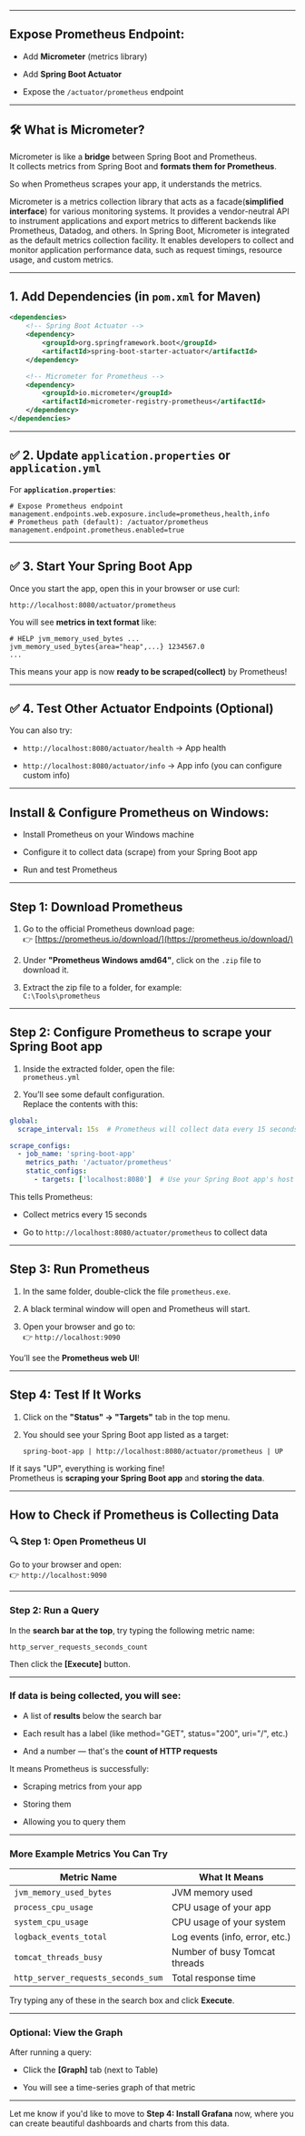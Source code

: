 
---

## Expose Prometheus Endpoint:

- Add **Micrometer** (metrics library)
    
- Add **Spring Boot Actuator**
    
- Expose the `/actuator/prometheus` endpoint
---

## 🛠️ What is Micrometer?

Micrometer is like a **bridge** between Spring Boot and Prometheus.  
It collects metrics from Spring Boot and **formats them for Prometheus**.

So when Prometheus scrapes your app, it understands the metrics.

Micrometer is a metrics collection library that acts as a facade(**simplified interface**) for various monitoring systems. It provides a vendor-neutral API to instrument applications and export metrics to different backends like Prometheus, Datadog, and others. In Spring Boot, Micrometer is integrated as the default metrics collection facility. It enables developers to collect and monitor application performance data, such as request timings, resource usage, and custom metrics.

---

##  1. Add Dependencies (in `pom.xml` for Maven)

```xml
<dependencies>
    <!-- Spring Boot Actuator -->
    <dependency>
        <groupId>org.springframework.boot</groupId>
        <artifactId>spring-boot-starter-actuator</artifactId>
    </dependency>

    <!-- Micrometer for Prometheus -->
    <dependency>
        <groupId>io.micrometer</groupId>
        <artifactId>micrometer-registry-prometheus</artifactId>
    </dependency>
</dependencies>
```

---

## ✅ 2. Update `application.properties` or `application.yml`

For **`application.properties`**:

```properties
# Expose Prometheus endpoint  
management.endpoints.web.exposure.include=prometheus,health,info  
# Prometheus path (default): /actuator/prometheus  
management.endpoint.prometheus.enabled=true
```

---

## ✅ 3. Start Your Spring Boot App

Once you start the app, open this in your browser or use curl:

```
http://localhost:8080/actuator/prometheus
```

You will see **metrics in text format** like:

```
# HELP jvm_memory_used_bytes ...
jvm_memory_used_bytes{area="heap",...} 1234567.0
...
```

This means your app is now **ready to be scraped(collect)** by Prometheus!

---

## ✅ 4. Test Other Actuator Endpoints (Optional)

You can also try:

- `http://localhost:8080/actuator/health` → App health
    
- `http://localhost:8080/actuator/info` → App info (you can configure custom info)
    

---

##  Install & Configure Prometheus on Windows:

- Install Prometheus on your Windows machine
    
- Configure it to collect data (scrape) from your Spring Boot app
    
- Run and test Prometheus
    

---

## Step 1: Download Prometheus

1. Go to the official Prometheus download page:  
    👉 [https://prometheus.io/download/](https://prometheus.io/download/)
    
2. Under **"Prometheus Windows amd64"**, click on the `.zip` file to download it.
    
3. Extract the zip file to a folder, for example:  
    `C:\Tools\prometheus`
    

---

## Step 2: Configure Prometheus to scrape your Spring Boot app

1. Inside the extracted folder, open the file:  
    `prometheus.yml`
    
2. You’ll see some default configuration.  
    Replace the contents with this:
    

```yaml
global:
  scrape_interval: 15s  # Prometheus will collect data every 15 seconds

scrape_configs:
  - job_name: 'spring-boot-app'
    metrics_path: '/actuator/prometheus'
    static_configs:
      - targets: ['localhost:8080']  # Use your Spring Boot app's host and port
```

 This tells Prometheus:

- Collect metrics every 15 seconds
    
- Go to `http://localhost:8080/actuator/prometheus` to collect data
    

---

##  Step 3: Run Prometheus

1. In the same folder, double-click the file `prometheus.exe`.
    
2. A black terminal window will open and Prometheus will start.
    
3. Open your browser and go to:  
    👉 `http://localhost:9090`
    

You’ll see the **Prometheus web UI**!

---

## Step 4: Test If It Works

1. Click on the **"Status" → "Targets"** tab in the top menu.
    
2. You should see your Spring Boot app listed as a target:
    
    ```
    spring-boot-app | http://localhost:8080/actuator/prometheus | UP
    ```
    

If it says "UP", everything is working fine!  
Prometheus is **scraping your Spring Boot app** and **storing the data**.


---

## How to Check if Prometheus is Collecting Data

### 🔍 Step 1: Open Prometheus UI

Go to your browser and open:  
👉 `http://localhost:9090`

---

### Step 2: Run a Query

In the **search bar at the top**, try typing the following metric name:

```
http_server_requests_seconds_count
```

Then click the **[Execute]** button.

---

### If data is being collected, you will see:

- A list of **results** below the search bar
    
- Each result has a label (like method="GET", status="200", uri="/", etc.)
    
- And a number — that's the **count of HTTP requests**
    

It means Prometheus is successfully:

- Scraping metrics from your app
    
- Storing them
    
- Allowing you to query them

---

###  More Example Metrics You Can Try

|Metric Name|What It Means|
|---|---|
|`jvm_memory_used_bytes`|JVM memory used|
|`process_cpu_usage`|CPU usage of your app|
|`system_cpu_usage`|CPU usage of your system|
|`logback_events_total`|Log events (info, error, etc.)|
|`tomcat_threads_busy`|Number of busy Tomcat threads|
|`http_server_requests_seconds_sum`|Total response time|

Try typing any of these in the search box and click **Execute**.

---

### Optional: View the Graph

After running a query:

- Click the **[Graph]** tab (next to Table)
    
- You will see a time-series graph of that metric
    

---

Let me know if you'd like to move to **Step 4: Install Grafana** now, where you can create beautiful dashboards and charts from this data.